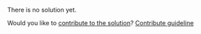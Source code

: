 
There is no solution yet.

Would you like to [contribute to the solution](https://github.com/BFEdev/BFE.dev-solutions/blob/main/problem/implement-async-helper-parallel_en.md)? [Contribute guideline](https://github.com/BFEdev/BFE.dev-solutions#how-to-contribute)
